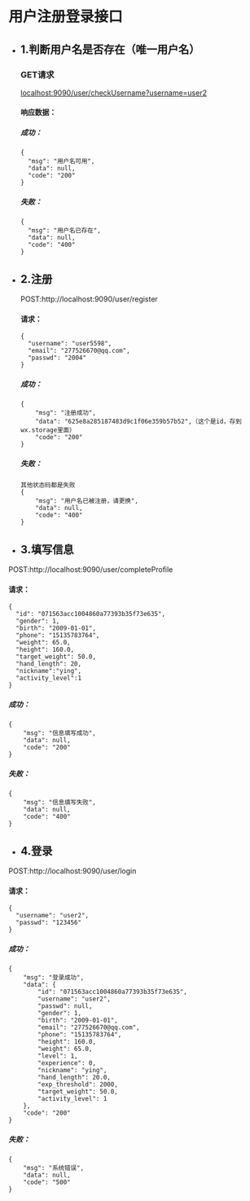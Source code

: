 # 用户注册登录接口

- ## 1.判断用户名是否存在（唯一用户名）

  ### GET请求

  [localhost:9090/user/checkUsername?username=user2](http://localhost:9090/user/checkUsername?username=user2)

  #### 响应数据：

  ##### 成功：

  ```
  {
    "msg": "用户名可用",
    "data": null,
    "code": "200"
  }
  ```

  ##### 失败：

  ```
  {
    "msg": "用户名已存在",
    "data": null,
    "code": "400"
  }
  ```

  

- ## 2.注册

  POST:http://localhost:9090/user/register

  #### 请求：

  ```
  {
    "username": "user5598",
    "email": "277526670@qq.com",
    "passwd": "2004"
  }
  ```

  

  ##### 成功：

  ```
  {
      "msg": "注册成功",
      "data": "625e8a285187483d9c1f06e359b57b52",（这个是id，存到wx.storage里面）
      "code": "200"
  }
  ```

  ##### 失败：

  ```
  其他状态码都是失败
  {
      "msg": "用户名已被注册，请更换",
      "data": null,
      "code": "400"
  }
  ```

  

- ## 3.填写信息

POST:http://localhost:9090/user/completeProfile

#### 请求：

```
{
  "id": "071563acc1004860a77393b35f73e635",
  "gender": 1,
  "birth": "2009-01-01",
  "phone": "15135783764",
  "weight": 65.0,
  "height": 160.0,
  "target_weight": 50.0,
  "hand_length": 20,
  "nickname":"ying",
  "activity_level":1
}
```



##### 成功：

```
{
    "msg": "信息填写成功",
    "data": null,
    "code": "200"
}
```

##### 失败：

```
{
    "msg": "信息填写失败",
    "data": null,
    "code": "400"
}
```

- ## 4.登录

  

POST:http://localhost:9090/user/login

#### 请求：

```
{
  "username": "user2",
  "passwd": "123456"
}
```



##### 成功：

```
{
    "msg": "登录成功",
    "data": {
        "id": "071563acc1004860a77393b35f73e635",
        "username": "user2",
        "passwd": null,
        "gender": 1,
        "birth": "2009-01-01",
        "email": "277526670@qq.com",
        "phone": "15135783764",
        "height": 160.0,
        "weight": 65.0,
        "level": 1,
        "experience": 0,
        "nickname": "ying",
        "hand_length": 20.0,
        "exp_threshold": 2000,
        "target_weight": 50.0,
        "activity_level": 1
    },
    "code": "200"
}
```

##### 失败：

```
{
    "msg": "系统错误",
    "data": null,
    "code": "500"
}
```

